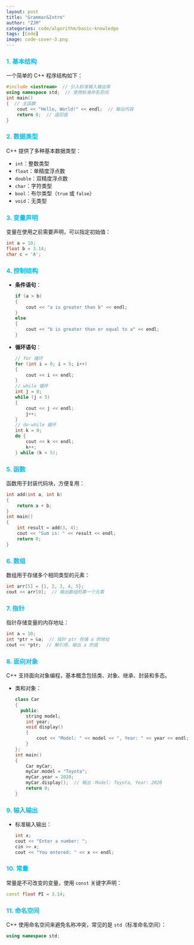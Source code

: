 ```yaml
---
layout: post
title: "Grammar&Intro"
author: "ZJM"
categories: code/algorithm/basic-knowledge
tags: [Code]
image: code-cover-3.png
---
```

### <span style="color: rgb(0,191,255);">1. **基本结构**</span>

一个简单的 C++ 程序结构如下：

```cpp
#include <iostream>  // 引入标准输入输出库
using namespace std;  // 使用标准命名空间
int main() 
{  // 主函数
    cout << "Hello, World!" << endl;  // 输出内容
    return 0;  // 返回值
}
```

### <span style="color: rgb(0,191,255);">2. **数据类型**</span>

C++ 提供了多种基本数据类型：

- `int`：整数类型
- `float`：单精度浮点数
- `double`：双精度浮点数
- `char`：字符类型
- `bool`：布尔类型（`true` 或 `false`）
- `void`：无类型

### <span style="color: rgb(0,191,255);">3. **变量声明**</span>

变量在使用之前需要声明，可以指定初始值：

```cpp
int a = 10;
float b = 3.14;
char c = 'A';
```

### <span style="color: rgb(0,191,255);">4. **控制结构**</span>

- **条件语句**：

  ```cpp
  if (a > b) 
  {
      cout << "a is greater than b" << endl;
  } 
  else 
  {
      cout << "b is greater than or equal to a" << endl;
  }
  ```

- **循环语句**：

  ```cpp
  // for 循环
  for (int i = 0; i < 5; i++) 
  {
      cout << i << endl;
  }
  // while 循环
  int j = 0;
  while (j < 5) 
  {
      cout << j << endl;
      j++;
  }
  // do-while 循环
  int k = 0;
  do {
      cout << k << endl;
      k++;
  } while (k < 5);
  ```

### <span style="color: rgb(0,191,255);">5. **函数**</span>

函数用于封装代码块，方便复用：

```cpp
int add(int a, int b) 
{
    return a + b;
}
int main() 
{
    int result = add(3, 4);
    cout << "Sum is: " << result << endl;
    return 0;
}
```

### <span style="color: rgb(0,191,255);">6. **数组**</span>

数组用于存储多个相同类型的元素：

```cpp
int arr[5] = {1, 2, 3, 4, 5};
cout << arr[0];  // 输出数组的第一个元素
```

### <span style="color: rgb(0,191,255);">7. **指针**</span>

指针存储变量的内存地址：

```cpp
int a = 10;
int *ptr = &a;  // 指针 ptr 存储 a 的地址
cout << *ptr;  // 解引用，输出 a 的值
```

### <span style="color: rgb(0,191,255);">8. **面向对象**</span>

C++ 支持面向对象编程，基本概念包括类、对象、继承、封装和多态。

- 类和对象：
  ```cpp
  class Car 
  {
  	public:
      string model;
      int year;
      void display() 
      {
          cout << "Model: " << model << ", Year: " << year << endl;
      }
  };
  int main() 
  {
      Car myCar;
      myCar.model = "Toyota";
      myCar.year = 2020;
      myCar.display();  // 输出：Model: Toyota, Year: 2020
      return 0;
  }
  ```

### <span style="color: rgb(0,191,255);">9. **输入输出**</span>

- 标准输入输出：
  ```cpp
  int x;
  cout << "Enter a number: ";
  cin >> x;
  cout << "You entered: " << x << endl;
  ```

### <span style="color: rgb(0,191,255);">10. **常量**</span>

常量是不可改变的变量，使用 `const` 关键字声明：

```cpp
const float PI = 3.14;
```

### <span style="color: rgb(0,191,255);">11. **命名空间**</span>

C++ 使用命名空间来避免名称冲突，常见的是 `std`（标准命名空间）：

```cpp
using namespace std;
```